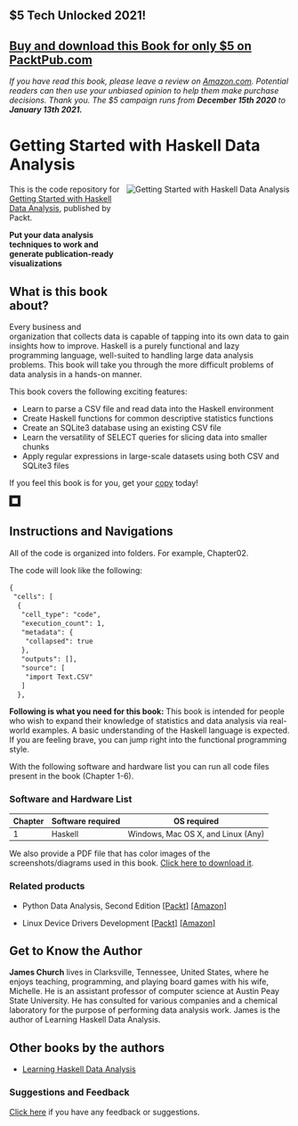## $5 Tech Unlocked 2021!
[Buy and download this Book for only $5 on PacktPub.com](https://www.packtpub.com/product/getting-started-with-haskell-data-analysis/9781789802863)
-----
*If you have read this book, please leave a review on [Amazon.com](https://www.amazon.com/gp/product/1789802865).     Potential readers can then use your unbiased opinion to help them make purchase decisions. Thank you. The $5 campaign         runs from __December 15th 2020__ to __January 13th 2021.__*


# Getting Started with Haskell Data Analysis

<a href="https://www.packtpub.com/big-data-and-business-intelligence/getting-started-haskell-data-analysis?utm_source=github&utm_medium=repository&utm_campaign=9781789802863"><img src="https://www.packtpub.com/sites/default/files/B12542.png" alt="Getting Started with Haskell Data Analysis" height="256px" align="right"></a>

This is the code repository for [Getting Started with Haskell Data Analysis](https://www.packtpub.com/big-data-and-business-intelligence/getting-started-haskell-data-analysis?utm_source=github&utm_medium=repository&utm_campaign=9781789802863), published by Packt.

**Put your data analysis techniques to work and generate publication-ready visualizations**

## What is this book about?
Every business and organization that collects data is capable of tapping into its own data to gain insights how to improve. Haskell is a purely functional and lazy programming language, well-suited to handling large data analysis problems. This book will take you through the more difficult problems of data analysis in a hands-on manner.

This book covers the following exciting features: 
* Learn to parse a CSV file and read data into the Haskell environment
* Create Haskell functions for common descriptive statistics functions
* Create an SQLite3 database using an existing CSV file
* Learn the versatility of SELECT queries for slicing data into smaller chunks
* Apply regular expressions in large-scale datasets using both CSV and SQLite3 files

If you feel this book is for you, get your [copy](https://www.amazon.com/dp/1789802865) today!

<a href="https://www.packtpub.com/?utm_source=github&utm_medium=banner&utm_campaign=GitHubBanner"><img src="https://raw.githubusercontent.com/PacktPublishing/GitHub/master/GitHub.png" 
alt="https://www.packtpub.com/" border="5" /></a>


## Instructions and Navigations
All of the code is organized into folders. For example, Chapter02.

The code will look like the following:
```
{
 "cells": [
  {
   "cell_type": "code",
   "execution_count": 1,
   "metadata": {
    "collapsed": true
   },
   "outputs": [],
   "source": [
    "import Text.CSV"
   ]
  },
```

**Following is what you need for this book:**
This book is intended for people who wish to expand their knowledge of statistics and data analysis via real-world examples. A basic understanding of the Haskell language is expected. If you are feeling brave, you can jump right into the functional programming style.

With the following software and hardware list you can run all code files present in the book (Chapter 1-6).

### Software and Hardware List

| Chapter  | Software required                   | OS required                        |
| -------- | ------------------------------------| -----------------------------------|
| 1        | Haskell                             | Windows, Mac OS X, and Linux (Any) |


We also provide a PDF file that has color images of the screenshots/diagrams used in this book. [Click here to download it](https://www.packtpub.com/sites/default/files/downloads/9781789802863_ColorImages.pdf).

### Related products <Other books you may enjoy>
* Python Data Analysis, Second Edition [[Packt]](https://www.packtpub.com/big-data-and-business-intelligence/python-data-analysis-second-edition?utm_source=github&utm_medium=repository&utm_campaign=9781787127487) [[Amazon]](https://www.amazon.com/dp/1787127486)

* Linux Device Drivers Development [[Packt]](https://www.packtpub.com/big-data-and-business-intelligence/java-data-analysis?utm_source=github&utm_medium=repository&utm_campaign=9781787285651) [[Amazon]](https://www.amazon.com/dp/1787285650)

## Get to Know the Author
**James Church**
lives in Clarksville, Tennessee, United States, where he enjoys teaching, programming, and playing board games with his wife, Michelle. He is an assistant professor of computer science at Austin Peay State University. He has consulted for various companies and a chemical laboratory for the purpose of performing data analysis work. James is the author of Learning Haskell Data Analysis.



## Other books by the authors
* [Learning Haskell Data Analysis](https://www.packtpub.com/big-data-and-business-intelligence/learning-haskell-data-analysis?utm_source=github&utm_medium=repository&utm_campaign=9781784394707)


### Suggestions and Feedback
[Click here](https://docs.google.com/forms/d/e/1FAIpQLSdy7dATC6QmEL81FIUuymZ0Wy9vH1jHkvpY57OiMeKGqib_Ow/viewform) if you have any feedback or suggestions.
